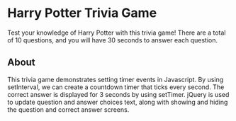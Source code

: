 # Harry Potter Trivia Game
Test your knowledge of Harry Potter with this trivia game! There are a total of 10 questions, and you will have 30 seconds to answer each question.

## About
This trivia game demonstrates setting timer events in Javascript. By using setInterval, we can create a countdown timer that ticks every second. The correct answer is displayed for 3 seconds by using setTimer. jQuery is used to update question and answer choices text, along with showing and hiding the question and correct answer screens.
